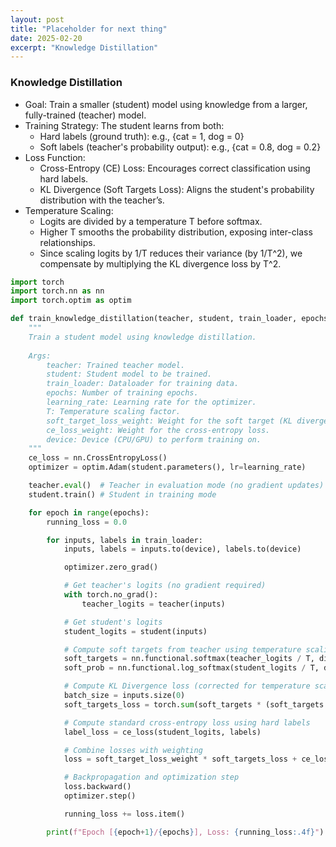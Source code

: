 ```yaml
---
layout: post
title: "Placeholder for next thing"
date: 2025-02-20
excerpt: "Knowledge Distillation"
---
```


### Knowledge Distillation

- Goal: Train a smaller (student) model using knowledge from a larger, fully-trained (teacher) model.
- Training Strategy: The student learns from both:
  - Hard labels (ground truth): e.g., {cat = 1, dog = 0}
  - Soft labels (teacher's probability output): e.g., {cat = 0.8, dog = 0.2}
- Loss Function:
  - Cross-Entropy (CE) Loss: Encourages correct classification using hard labels.
  - KL Divergence (Soft Targets Loss): Aligns the student's probability distribution with the teacher’s.
- Temperature Scaling:
  - Logits are divided by a temperature T before softmax.
  - Higher T smooths the probability distribution, exposing inter-class relationships.
  - Since scaling logits by 1/T reduces their variance (by 1/T^2), we compensate by multiplying the KL divergence loss by T^2.

```python
import torch
import torch.nn as nn
import torch.optim as optim

def train_knowledge_distillation(teacher, student, train_loader, epochs, learning_rate, T, soft_target_loss_weight, ce_loss_weight, device):
    """
    Train a student model using knowledge distillation.
    
    Args:
        teacher: Trained teacher model.
        student: Student model to be trained.
        train_loader: Dataloader for training data.
        epochs: Number of training epochs.
        learning_rate: Learning rate for the optimizer.
        T: Temperature scaling factor.
        soft_target_loss_weight: Weight for the soft target (KL divergence) loss.
        ce_loss_weight: Weight for the cross-entropy loss.
        device: Device (CPU/GPU) to perform training on.
    """
    ce_loss = nn.CrossEntropyLoss()
    optimizer = optim.Adam(student.parameters(), lr=learning_rate)

    teacher.eval()  # Teacher in evaluation mode (no gradient updates)
    student.train() # Student in training mode

    for epoch in range(epochs):
        running_loss = 0.0

        for inputs, labels in train_loader:
            inputs, labels = inputs.to(device), labels.to(device)

            optimizer.zero_grad()

            # Get teacher's logits (no gradient required)
            with torch.no_grad():
                teacher_logits = teacher(inputs)

            # Get student's logits
            student_logits = student(inputs)

            # Compute soft targets from teacher using temperature scaling
            soft_targets = nn.functional.softmax(teacher_logits / T, dim=-1)
            soft_prob = nn.functional.log_softmax(student_logits / T, dim=-1)

            # Compute KL Divergence loss (corrected for temperature scaling)
            batch_size = inputs.size(0)
            soft_targets_loss = torch.sum(soft_targets * (soft_targets.log() - soft_prob)) / batch_size * (T**2)

            # Compute standard cross-entropy loss using hard labels
            label_loss = ce_loss(student_logits, labels)

            # Combine losses with weighting
            loss = soft_target_loss_weight * soft_targets_loss + ce_loss_weight * label_loss

            # Backpropagation and optimization step
            loss.backward()
            optimizer.step()

            running_loss += loss.item()

        print(f"Epoch [{epoch+1}/{epochs}], Loss: {running_loss:.4f}")
```

